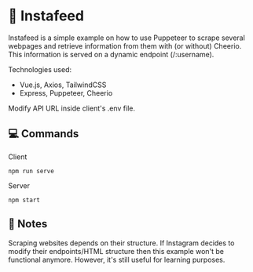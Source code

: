 # 📸 Instafeed
Instafeed is a simple example on how to use Puppeteer to scrape several webpages and retrieve information from them with (or without) Cheerio. This information is served on a dynamic endpoint (/:username).

Technologies used:
- Vue.js, Axios, TailwindCSS
- Express, Puppeteer, Cheerio

Modify API URL inside client's .env file.

## 💻 Commands

Client
```
npm run serve
```

Server
```
npm start
```

## 📝 Notes
Scraping websites depends on their structure. If Instagram decides to modify their endpoints/HTML structure then this example won't be functional anymore. However, it's still useful for learning purposes.
